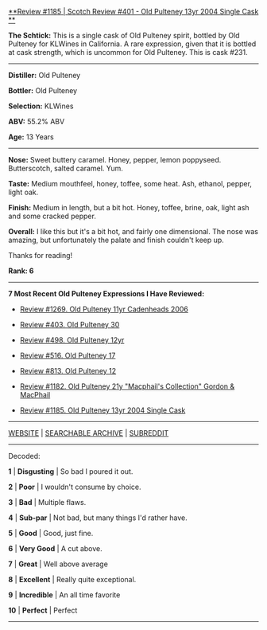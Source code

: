 
[**Review #1185 | Scotch Review #401 - Old Pulteney 13yr 2004 Single Cask  **]( https://t8ke.review/review-1185-old-pulteney-13yr-2004-single-cask/)

**The Schtick:** This is a single cask of Old Pulteney spirit, bottled by Old Pulteney for KLWines in California. A rare expression, given that it is bottled at cask strength, which is uncommon for Old Pulteney. This is cask #231. 

-----

**Distiller:** Old Pulteney

**Bottler:** Old Pulteney

**Selection:** KLWines

**ABV:** 55.2% ABV

**Age:** 13 Years 

-----

**Nose:**  Sweet buttery caramel. Honey, pepper, lemon poppyseed. Butterscotch, salted caramel. Yum. 

**Taste:** Medium mouthfeel, honey, toffee, some heat. Ash, ethanol, pepper, light oak. 

**Finish:** Medium in length, but a bit hot. Honey, toffee, brine, oak, light ash and some cracked pepper. 

**Overall:** I like this but it's a bit hot, and fairly one dimensional. The nose was amazing, but unfortunately the palate and finish couldn't keep up. 

Thanks for reading!

**Rank: 6**

----- 

**7 Most Recent Old Pulteney Expressions I Have Reviewed:** 

- [Review #1269. Old Pulteney 11yr Cadenheads 2006]( https://t8ke.review/review-1269-old-pulteney-11yr-cadenheads-2006) 

- [Review #403. Old Pulteney 30]( https://t8ke.review/review-403-old-pulteney-30/) 

- [Review #498. Old Pulteney 12yr]( https://t8ke.review/review-498-old-pulteney-12yr/) 

- [Review #516. Old Pulteney 17]( https://t8ke.review/review-516-old-pulteney-17/) 

- [Review #813. Old Pulteney 12]( https://t8ke.review/review-813-old-pulteney-12/) 

- [Review #1182. Old Pulteney 21y "Macphail's Collection" Gordon & MacPhail]( https://t8ke.review/review-1182-old-pulteney-21y-macphails-collection-gordon-macphail/) 

- [Review #1185. Old Pulteney 13yr 2004 Single Cask  ]( https://t8ke.review/review-1185-old-pulteney-13yr-2004-single-cask/) 

-----

[WEBSITE](https://t8ke.review) | [SEARCHABLE ARCHIVE](https://t8ke.review/review-archive/) | [SUBREDDIT](https://reddit.com/r/t8kereviews)

-----

Decoded:

**1** | **Disgusting** | So bad I poured it out.

**2** | **Poor** | I wouldn't consume by choice.

**3** | **Bad** | Multiple flaws.

**4** | **Sub-par** | Not bad, but many things I'd rather have.

**5** | **Good** | Good, just fine.

**6** | **Very Good** | A cut above.

**7** | **Great** | Well above average

**8** | **Excellent** | Really quite exceptional.

**9** | **Incredible** | An all time favorite

**10** | **Perfect** | Perfect

----


